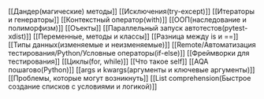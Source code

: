 [[Дандер(магические) методы]]
[[Исключения(try-except)]]
[[Итераторы и генераторы]]
[[Контекстный оператор(with)]]
[[ООП(наследование и полиморфизм)]]
[[Оъекты]]
[[Параллельный запуск автотестов(pytest-xdist)]]
[[Переменные, методы и классы]]
[[Разница между is и ==]]
[[Типы данных(изменяемые и неизменяемые)]]
[[Remote/Автоматизация тестирования/Python/Условные операторы(if-else)]]
[[Фреймворки для тестирования]]
[[Циклы(for, while)]]
[[Что такое self]]
[[AQA пошагово(Python)]]
[[args и kwargs(аргументы и ключевые аргументы)]]
[[Проблемы, которые могут возникнуть]]
[[List comprehension(Быстрое создание списков с условиями и логикой)]]

